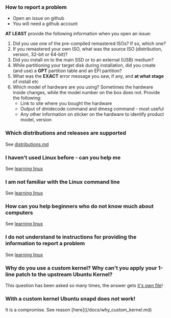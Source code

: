 ### How to report a problem
- Open an issue on github
- You will need a github account

**AT LEAST** provide the following information when you open an issue:
1. Did you use one of the pre-compiled remastered ISOs? If so, which one?
2. If you remastered your own ISO, what was the source ISO (distribution, version, 32-bit or 64-bit)?
3. Did you install on to the main SSD or to an external (USB) medium?
4. While partitioning your target disk during installation, did you create (and use) a **GPT** partition table and an EFI partition?
5. What was the **EXACT** error message you saw, if any, and **at what stage** of install etc
6. Which model of hardware are you using? Sometimes the hardware inside changes, while the model number on the box does not. Provide the following:
    - Link to site where you bought the hardware
    - Output of dmidecode command and dmesg command - most useful
    - Any other information on sticker on the hardware to identify product model, version

### Which distributions and releases are supported
See [distributions.md](/docs/distributions.md)

### I haven't used Linux before - can you help me
See [learning linux](/docs/learning_linux.md)

### I am not familiar with the Linux command line
See [learning linux](/docs/learning_linux.md)

### How can you help beginners who do not know much about computers
See [learning linux](/docs/learning_linux.md)

### I do not understand te instructions for providing the information to report a problem
See [learning linux](/docs/learning_linux.md)

### Why do you use a custom kernel? Why can't you apply your 1-line patch to the upstream Ubuntu Kernel?
This question has been asked so many times, the answer gets [it's own file](/docs/why_custom_kernel.md)!

### With a custom kernel Ubuntu snapd does not work!
It is a compromise. See reason [here]((/docs/why_custom_kernel.md)
